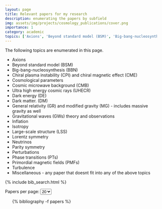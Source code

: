 ```yaml
---
layout: page
title: Relevant papers for my research
description: enumerating the papers by subfield
img: assets/img/projects/cosmology_publications/cover.png
importance: 1
category: academic
topics: ['Axions', 'Beyond standard model (BSM)', 'Big-bang-nucleosynthesis (BBN)', 'Chiral plasma instability (CPI) and chiral magnetic effect (CME)', 'Cosmological parameters','Cosmic microwave background (CMB)', 'Ultra high energy cosmic rays (UHECR)', 'Dark energy (DE)', 'Dark matter. (DM)', 'General relativity (GR) and modified gravity (MG)', 'Gravitational waves (GWs) theory & observations', 'Inflation', 'Isotropy', 'Large-scale structure (LSS)', 'Lorentz symmetry', 'Neutrinos', 'Parity symmetry', 'Perturbations', 'Phase transitions (PTs)', 'Primordial magnetic fields (PMFs)', 'Turbulence', 'Miscellaneous']
---
```

The following topics are enumerated in this page. 
- Axions
- Beyond standard model (BSM)
- Big-bang-nucleosynthesis (BBN)
- Chiral plasma instability (CPI) and chiral magnetic effect (CME)
- Cosmological parameters
- Cosmic microwave background (CMB)
- Ultra high energy cosmic rays (UHECR)
- Dark energy (DE)
- Dark matter. (DM)
- General relativity (GR) and modified gravity (MG) - includes massive gravity as well
- Gravitational waves (GWs) theory and observations
- Inflation
- Isotropy 
- Large-scale structure (LSS)
- Lorentz symmetry 
- Neutrinos
- Parity symmetry 
- Perturbations 
- Phase transitions (PTs)
- Primordial magnetic fields (PMFs)
- Turbulence
- Miscellaneous - any paper that doesnt fit into any of the above topics

{% include bib_search.html %}

<div class="bibliography-controls">
  <label for="per-page">Papers per page:</label>
  <select id="per-page">
    <option value="10">10</option>
    <option value="20" selected>20</option>
    <option value="50">50</option>
  </select>
</div>

<ul id="bib-list">
  {% bibliography -f papers %}
</ul>
<div id="bib-nav"></div>

<style>
  /* Anything that has the extra .hidden class is invisible */
  .hidden { display: none; }
</style>

<script>
document.addEventListener('DOMContentLoaded', () => {
  /* ---------- original pagination --------- */
  const perPageSelect = document.getElementById('per-page');
const bibItems      = Array.from(document.querySelectorAll('#bib-list li'));

const bibOL = document.querySelector('#bib-list ol');   // ordered‑list element


/* two nav bars: one already in the HTML (#bib-nav),
   one we create and insert above the list                */
const navBottom = document.getElementById('bib-nav');
const navTop    = document.createElement('div');
navTop.id = 'bib-nav-top';
navTop.className = navBottom.className || '';     // copy any styling class
bibItems[0].parentNode.parentNode.insertBefore(navTop, bibItems[0].parentNode);


  let perPage     = +perPageSelect.value;
  let currentPage = 1;

  function showPage(page) {
    const globalStart = (page - 1) * perPage + 1;  // first item’s global number
    if (bibOL) bibOL.start = globalStart;          // tell the <ol> where to begin

    const start = (page - 1) * perPage;
    const end   = page * perPage;
    bibItems.forEach((item, idx) => {
      item.style.display = (idx >= start && idx < end) ? '' : 'none';
    });
    currentPage = page;
    buildNav();
  }

function buildNav() {
  const totalPages = Math.ceil(bibItems.length / perPage);
  if (totalPages === 0) { navTop.innerHTML = navBottom.innerHTML = ''; return; }

  /* helper to build one bar */
  const fillBar = bar => {
    bar.innerHTML = '';

    const addBtn = (label, page, disabled = false) => {
      const b = document.createElement('button');
      b.textContent = label;
      b.disabled    = disabled;
      if (!disabled) b.addEventListener('click', () => showPage(page));
      bar.appendChild(b);
    };
    const addDots = () => { const dots = document.createElement('span'); dots.textContent = '…'; bar.appendChild(dots); };

    /* decide which 10 pages to show */
    let start = Math.max(1, currentPage - 4);
    let end   = start + 9;
    if (end > totalPages) { end = totalPages; start = Math.max(1, end - 9); }

    /* first‑page jump */
    if (start > 1) {
      addBtn('«1', 1);
      if (start > 2) addDots();
    }

    /* main block */
    for (let p = start; p <= end; p++) addBtn(String(p), p, p === currentPage);

    /* last‑page jump */
    if (end < totalPages) {
      if (end < totalPages - 1) addDots();
      addBtn('»' + totalPages, totalPages);
    }
  };

  /* render both bars */
  fillBar(navTop);
  fillBar(navBottom);
}



  perPageSelect.addEventListener('change', () => {
    perPage = +perPageSelect.value;
    showPage(1);          // reset to first page when the page‑size changes
  });

  /* ---------- NEW: make “Abs” / “Bib” buttons collapse blocks ---------- */

  /* 1.  Ensure every abstract / bibtex block starts hidden */
  document.querySelectorAll('#bib-list div.abstract, #bib-list div.bibtex')
          .forEach(div => div.classList.add('hidden'));

  /* 2.  Wire the buttons */
  document.querySelectorAll('#bib-list a.abstract.btn').forEach(btn => {
    const block = btn.closest('li').querySelector('div.abstract');
    if (block) {
      btn.addEventListener('click', e => {
        e.preventDefault();
        block.classList.toggle('hidden');
      });
    }
  });

  document.querySelectorAll('#bib-list a.bibtex.btn').forEach(btn => {
    const block = btn.closest('li').querySelector('div.bibtex');
    if (block) {
      btn.addEventListener('click', e => {
        e.preventDefault();
        block.classList.toggle('hidden');
      });
    }
  });

  /* ---------- initial render ---------- */
  showPage(1);
});
</script>
